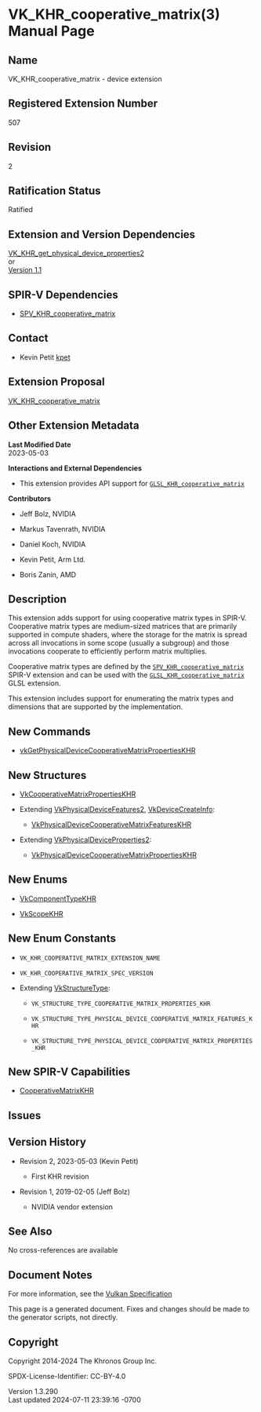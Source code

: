 # VK_KHR_cooperative_matrix(3) Manual Page

## Name

VK_KHR_cooperative_matrix - device extension



## <a href="#_registered_extension_number" class="anchor"></a>Registered Extension Number

507

## <a href="#_revision" class="anchor"></a>Revision

2

## <a href="#_ratification_status" class="anchor"></a>Ratification Status

Ratified

## <a href="#_extension_and_version_dependencies" class="anchor"></a>Extension and Version Dependencies

[VK_KHR_get_physical_device_properties2](https://registry.khronos.org/vulkan/specs/1.3-extensions/man/html/VK_KHR_get_physical_device_properties2.html)  
or  
[Version 1.1](#versions-1.1)  

## <a href="#_spir_v_dependencies" class="anchor"></a>SPIR-V Dependencies

- [SPV_KHR_cooperative_matrix](https://htmlpreview.github.io/?https://github.com/KhronosGroup/SPIRV-Registry/blob/main/extensions/KHR/SPV_KHR_cooperative_matrix.html)

## <a href="#_contact" class="anchor"></a>Contact

- Kevin Petit <a
  href="https://github.com/KhronosGroup/Vulkan-Docs/issues/new?body=%5BVK_KHR_cooperative_matrix%5D%20@kpet%0A*Here%20describe%20the%20issue%20or%20question%20you%20have%20about%20the%20VK_KHR_cooperative_matrix%20extension*"
  target="_blank" rel="nofollow noopener"><em></em>kpet</a>

## <a href="#_extension_proposal" class="anchor"></a>Extension Proposal

[VK_KHR_cooperative_matrix](https://github.com/KhronosGroup/Vulkan-Docs/tree/main/proposals/VK_KHR_cooperative_matrix.adoc)

## <a href="#_other_extension_metadata" class="anchor"></a>Other Extension Metadata

**Last Modified Date**  
2023-05-03

**Interactions and External Dependencies**  
- This extension provides API support for
  [`GLSL_KHR_cooperative_matrix`](https://github.com/KhronosGroup/GLSL/blob/main/extensions/khr/GLSL_KHR_cooperative_matrix.txt)

**Contributors**  
- Jeff Bolz, NVIDIA

- Markus Tavenrath, NVIDIA

- Daniel Koch, NVIDIA

- Kevin Petit, Arm Ltd.

- Boris Zanin, AMD

## <a href="#_description" class="anchor"></a>Description

This extension adds support for using cooperative matrix types in
SPIR-V. Cooperative matrix types are medium-sized matrices that are
primarily supported in compute shaders, where the storage for the matrix
is spread across all invocations in some scope (usually a subgroup) and
those invocations cooperate to efficiently perform matrix multiplies.

Cooperative matrix types are defined by the
[`SPV_KHR_cooperative_matrix`](https://htmlpreview.github.io/?https://github.com/KhronosGroup/SPIRV-Registry/blob/main/extensions/KHR/SPV_KHR_cooperative_matrix.html)
SPIR-V extension and can be used with the
[`GLSL_KHR_cooperative_matrix`](https://github.com/KhronosGroup/GLSL/blob/main/extensions/khr/GLSL_KHR_cooperative_matrix.txt)
GLSL extension.

This extension includes support for enumerating the matrix types and
dimensions that are supported by the implementation.

## <a href="#_new_commands" class="anchor"></a>New Commands

- [vkGetPhysicalDeviceCooperativeMatrixPropertiesKHR](https://registry.khronos.org/vulkan/specs/1.3-extensions/man/html/vkGetPhysicalDeviceCooperativeMatrixPropertiesKHR.html)

## <a href="#_new_structures" class="anchor"></a>New Structures

- [VkCooperativeMatrixPropertiesKHR](https://registry.khronos.org/vulkan/specs/1.3-extensions/man/html/VkCooperativeMatrixPropertiesKHR.html)

- Extending [VkPhysicalDeviceFeatures2](https://registry.khronos.org/vulkan/specs/1.3-extensions/man/html/VkPhysicalDeviceFeatures2.html),
  [VkDeviceCreateInfo](https://registry.khronos.org/vulkan/specs/1.3-extensions/man/html/VkDeviceCreateInfo.html):

  - [VkPhysicalDeviceCooperativeMatrixFeaturesKHR](https://registry.khronos.org/vulkan/specs/1.3-extensions/man/html/VkPhysicalDeviceCooperativeMatrixFeaturesKHR.html)

- Extending
  [VkPhysicalDeviceProperties2](https://registry.khronos.org/vulkan/specs/1.3-extensions/man/html/VkPhysicalDeviceProperties2.html):

  - [VkPhysicalDeviceCooperativeMatrixPropertiesKHR](https://registry.khronos.org/vulkan/specs/1.3-extensions/man/html/VkPhysicalDeviceCooperativeMatrixPropertiesKHR.html)

## <a href="#_new_enums" class="anchor"></a>New Enums

- [VkComponentTypeKHR](https://registry.khronos.org/vulkan/specs/1.3-extensions/man/html/VkComponentTypeKHR.html)

- [VkScopeKHR](https://registry.khronos.org/vulkan/specs/1.3-extensions/man/html/VkScopeKHR.html)

## <a href="#_new_enum_constants" class="anchor"></a>New Enum Constants

- `VK_KHR_COOPERATIVE_MATRIX_EXTENSION_NAME`

- `VK_KHR_COOPERATIVE_MATRIX_SPEC_VERSION`

- Extending [VkStructureType](https://registry.khronos.org/vulkan/specs/1.3-extensions/man/html/VkStructureType.html):

  - `VK_STRUCTURE_TYPE_COOPERATIVE_MATRIX_PROPERTIES_KHR`

  - `VK_STRUCTURE_TYPE_PHYSICAL_DEVICE_COOPERATIVE_MATRIX_FEATURES_KHR`

  - `VK_STRUCTURE_TYPE_PHYSICAL_DEVICE_COOPERATIVE_MATRIX_PROPERTIES_KHR`

## <a href="#_new_spir_v_capabilities" class="anchor"></a>New SPIR-V Capabilities

- <a
  href="https://registry.khronos.org/vulkan/specs/1.3-extensions/html/vkspec.html#spirvenv-capabilities-table-CooperativeMatrixKHR"
  target="_blank" rel="noopener">CooperativeMatrixKHR</a>

## <a href="#_issues" class="anchor"></a>Issues

## <a href="#_version_history" class="anchor"></a>Version History

- Revision 2, 2023-05-03 (Kevin Petit)

  - First KHR revision

- Revision 1, 2019-02-05 (Jeff Bolz)

  - NVIDIA vendor extension

## <a href="#_see_also" class="anchor"></a>See Also

No cross-references are available

## <a href="#_document_notes" class="anchor"></a>Document Notes

For more information, see the <a
href="https://registry.khronos.org/vulkan/specs/1.3-extensions/html/vkspec.html#VK_KHR_cooperative_matrix"
target="_blank" rel="noopener">Vulkan Specification</a>

This page is a generated document. Fixes and changes should be made to
the generator scripts, not directly.

## <a href="#_copyright" class="anchor"></a>Copyright

Copyright 2014-2024 The Khronos Group Inc.

SPDX-License-Identifier: CC-BY-4.0

Version 1.3.290  
Last updated 2024-07-11 23:39:16 -0700
